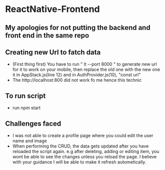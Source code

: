 # ReactNative-Frontend

## My apologies for not putting the backend and front end in the same repo

## Creating new Url to fatch data 
- (First thing first) You have to run " lt --port 8000 " to generate new url for it to work on your mobile, then replace the old one with the new one it in AppStack.js(line 12) and in AuthProvider.js(10), "const url" 
- The http://localhost:800 did not work fo me hence this technic

## To run script
- run npm start

## Challenges faced
- I was not able to create a profile page where you could edit the user name and image
- When performing the CRUD, the data gets updated after you have reloaded the script again. 
e.g after deleting, adding or editing item, you wont be able to see the changes unless you reload the page. I believe with your guidance I will be able to make it refresh autometically.


